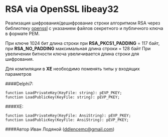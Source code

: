 # RSA via OpenSSL libeay32
Реализация шифрования/дешифрование строки алгоритмом RSA через библиотеку [openssl](https://www.openssl.org/) с указанием файлов секретного и публичного ключа в формате PEM.

При ключе 1024 бит длина строки при **RSA_PKCS1_PADDING** = 117 байт, при **RSA_NO_PADDING** максимальная длина строки = 128 байт
При увеличении битности ключа увеличивается длина строки для шифрования.


Для компиляции в **XE** необходимо поменять типы у входящих параметров

####Delphi7:
```delphi
function LoadPrivateKey(KeyFile: string): pEVP_PKEY;
function LoadPublicKey(KeyFile: string): pEVP_PKEY;
```
####XE:
```delphi
function LoadPrivateKey(KeyFile: AnsiString): pEVP_PKEY;
function LoadPublicKey(KeyFile: AnsiString): pEVP_PKEY;
```

####Автор
Иван Лодяной (ddlencemc@gmail.com)
